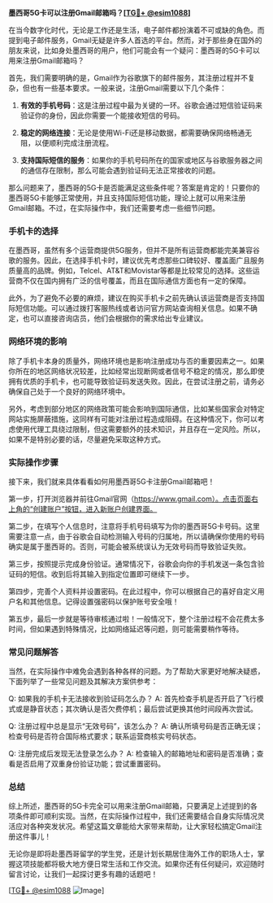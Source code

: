 **墨西哥5G卡可以注册Gmail邮箱吗？[[TG💪+ @esim1088](https://t.me/s/esim1088)]**

在当今数字化时代，无论是工作还是生活，电子邮件都扮演着不可或缺的角色。而提到电子邮件服务，Gmail无疑是许多人首选的平台。然而，对于那些身在国外的朋友来说，比如身处墨西哥的用户，他们可能会有一个疑问：墨西哥的5G卡可以用来注册Gmail邮箱吗？

首先，我们需要明确的是，Gmail作为谷歌旗下的邮件服务，其注册过程并不复杂，但也有一些基本要求。一般来说，注册Gmail需要以下几个条件：

1. **有效的手机号码**：这是注册过程中最为关键的一环。谷歌会通过短信验证码来验证你的身份，因此你需要一个能接收短信的号码。
   
2. **稳定的网络连接**：无论是使用Wi-Fi还是移动数据，都需要确保网络畅通无阻，以便顺利完成注册流程。

3. **支持国际短信的服务**：如果你的手机号码所在的国家或地区与谷歌服务器之间的通信存在限制，那么可能会遇到验证码无法正常接收的问题。

那么问题来了，墨西哥的5G卡是否能满足这些条件呢？答案是肯定的！只要你的墨西哥5G卡能够正常使用，并且支持国际短信功能，理论上就可以用来注册Gmail邮箱。不过，在实际操作中，我们还需要考虑一些细节问题。

### 手机卡的选择

在墨西哥，虽然有多个运营商提供5G服务，但并不是所有运营商都能完美兼容谷歌的服务。因此，在选择手机卡时，建议优先考虑那些口碑较好、覆盖面广且服务质量高的品牌。例如，Telcel、AT&T和Movistar等都是比较常见的选择。这些运营商不仅在国内拥有广泛的信号覆盖，而且在国际通信方面也有一定的保障。

此外，为了避免不必要的麻烦，建议在购买手机卡之前先确认该运营商是否支持国际短信功能。可以通过拨打客服热线或者访问官方网站查询相关信息。如果不确定，也可以直接咨询店员，他们会根据你的需求给出专业建议。

### 网络环境的影响

除了手机卡本身的质量外，网络环境也是影响注册成功与否的重要因素之一。如果你所在的地区网络状况较差，比如经常出现断网或者信号不稳定的情况，那么即使拥有优质的手机卡，也可能导致验证码发送失败。因此，在尝试注册之前，请务必确保自己处于一个良好的网络环境中。

另外，考虑到部分地区的网络政策可能会影响到国际通信，比如某些国家会对特定网站实施屏蔽措施，这同样有可能对注册过程造成阻碍。在这种情况下，你可以考虑使用代理工具绕过限制，但这需要额外的技术知识，并且存在一定风险。所以，如果不是特别必要的话，尽量避免采取这种方式。

### 实际操作步骤

接下来，我们就来具体看看如何用墨西哥5G卡注册Gmail邮箱吧！

第一步，打开浏览器并前往Gmail官网（https://www.gmail.com）。点击页面右上角的“创建账户”按钮，进入新账户创建界面。

第二步，在填写个人信息时，注意将手机号码填写为你的墨西哥5G卡号码。这里需要注意一点，由于谷歌会自动检测输入号码的归属地，所以请确保你使用的号码确实是属于墨西哥的。否则，可能会被系统误认为无效号码而导致验证失败。

第三步，按照提示完成身份验证。通常情况下，谷歌会向你的手机发送一条包含验证码的短信。收到后将其输入到指定位置即可继续下一步。

第四步，完善个人资料并设置密码。在此过程中，你可以根据自己的喜好自定义用户名和其他信息。记得设置强密码以保护账号安全哦！

第五步，最后一步就是等待审核通过啦！一般情况下，整个注册过程不会花费太多时间，但如果遇到特殊情况，比如网络延迟等问题，则可能需要稍作等待。

### 常见问题解答

当然，在实际操作中难免会遇到各种各样的问题。为了帮助大家更好地解决疑惑，下面列举了一些常见问题及其解决方案供参考：

Q: 如果我的手机卡无法接收到验证码怎么办？
A: 首先检查手机是否开启了飞行模式或是静音状态；其次确认是否欠费停机；最后尝试更换其他时间段再次尝试。

Q: 注册过程中总是显示“无效号码”，该怎么办？
A: 确认所填号码是否正确无误；检查号码是否符合国际格式要求；联系运营商核实号码状态。

Q: 注册完成后发现无法登录怎么办？
A: 检查输入的邮箱地址和密码是否准确；查看是否启用了双重身份验证功能；尝试重置密码。

### 总结

综上所述，墨西哥的5G卡完全可以用来注册Gmail邮箱，只要满足上述提到的各项条件即可顺利实现。当然，在实际操作过程中，我们还需要结合自身实际情况灵活应对各种突发状况。希望这篇文章能给大家带来帮助，让大家轻松搞定Gmail注册这件事儿！

无论你是即将赴墨西哥留学的学生党，还是计划长期居住海外工作的职场人士，掌握这项技能都将极大地方便日常生活和工作交流。如果你还有任何疑问，欢迎随时留言讨论，让我们一起探讨更多有趣的话题吧！

[[TG💪+ @esim1088](https://t.me/s/esim1088) ![Image](https://i.postimg.cc/4NQfJmqS/Snipaste-2025-05-13-00-14-12.png)]